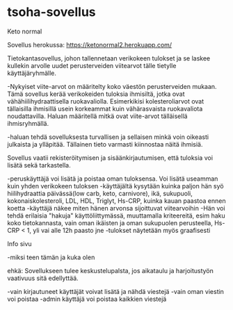 # tsoha-sovellus

Keto normal

Sovellus herokussa:
https://ketonormal2.herokuapp.com/

Tietokantasovellus, johon tallennetaan verikokeen tulokset ja se laskee kullekin arvolle uudet perusterveiden viitearvot tälle tietylle käyttäjäryhmälle.

-Nykyiset viite-arvot on määritelty koko väestön perusterveiden mukaan. Tämä sovellus kerää verikokeiden tuloksia ihmisiltä, jotka ovat vähähiilihydraattisella ruokavaliolla. Esimerkikisi kolesteroliarvot ovat tällaisilla ihmisillä usein korkeammat kuin vähärasvaista ruokavaliota noudattavilla. Haluan määritellä mitkä ovat viite-arvot tälläisellä ihmisryhmällä.

-haluan tehdä sovelluksesta turvallisen ja sellaisen minkä voin oikeasti julkaista ja ylläpitää. Tällainen tieto varmasti kiinnostaa näitä ihmisiä. 

Sovellus vaatii rekisteröitymisen ja sisäänkirjautumisen, että tuloksia voi lisätä sekä tarkastella. 

-peruskäyttäjä voi lisätä ja poistaa oman tuloksensa. Voi lisätä useamman kuin yhden verikokeen tuloksen
-käyttäjältä kysytään kuinka paljon hän syö hiilihydraattia päivässä(low carb, keto, carnivore), ikä, sukupuoli, kokonaiskolesteroli, LDL, HDL, Triglyt, Hs-CRP, kuinka kauan paastoa ennen koetta
-käyttäjä näkee miten hänen arvonsa sijoittuvat viitearvoihin
-Hän voi tehdä erilaisia "hakuja" käyttöliittymässä, muuttamalla kriteereitä, esim haku koko tietokannasta, vain oman ikäisten ja oman sukupuolen perusteella, Hs-CRP < 1, yli vai alle 12h paasto jne
-tulokset näytetään myös graafisesti

Info sivu

-miksi teen tämän ja kuka olen

ehkä:
Sovellukseen tulee keskustelupalsta, jos aikataulu ja harjoitustyön vaativuus sitä edellyttää.

-vain kirjautuneet käyttäjät voivat lisätä ja nähdä viestejä
-vain oman viestin voi poistaa
-admin käyttäjä voi poistaa kaikkien viestejä
